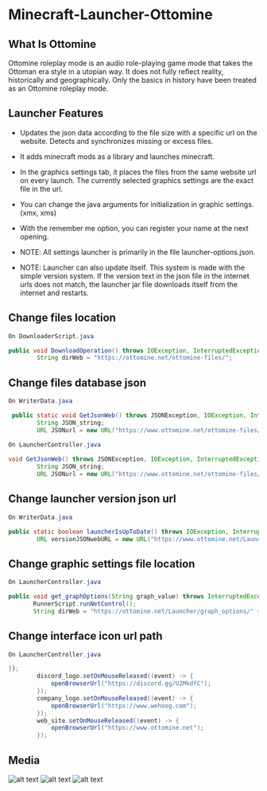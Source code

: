 # Minecraft-Launcher-Ottomine

## What Is Ottomine

Ottomine roleplay mode is an audio role-playing game mode that takes the Ottoman era style in a utopian way. It does not fully reflect reality, historically and geographically. Only the basics in history have been treated as an Ottomine roleplay mode.

## Launcher Features

- Updates the json data according to the file size with a specific url on the website. Detects and synchronizes missing or excess files.
- It adds minecraft mods as a library and launches minecraft.
- In the graphics settings tab, it places the files from the same website url on every launch. The currently selected graphics settings are the exact file in the url.
- You can change the java arguments for initialization in graphic settings. (xmx, xms)
- With the remember me option, you can register your name at the next opening.

- NOTE: All settings launcher is primarily in the file launcher-options.json.
 
- NOTE: Launcher can also update itself. This system is made with the simple version system. If the version text in the json file in the internet urls does not match, the launcher jar file downloads itself from the internet and restarts.

## Change files location
```java
On DownloaderScript.java

public void DownloadOperation() throws IOException, InterruptedException {
        String dirWeb = "https://ottomine.net/ottomine-files/";

```


## Change files database json

```java
On WriterData.java

 public static void GetJsonWeb() throws JSONException, IOException, InterruptedException {
        String JSON_string;
        URL JSONurl = new URL("https://www.ottomine.net/ottomine-files/FilesArray.json");
        
On LauncherController.java

void GetJsonWeb() throws JSONException, IOException, InterruptedException {
        String JSON_string;
        URL JSONurl = new URL("https://www.ottomine.net/ottomine-files/FilesArray.json");
```


## Change launcher version json url
```java
On WriterData.java

public static boolean launcherIsUpToDate() throws IOException, InterruptedException, JSONException {
        URL versionJSONwebURL = new URL("https://www.ottomine.net/Launcher/launcher-version.json");
```

## Change graphic settings file location

```java
On LauncherController.java

public void get_graphOptions(String graph_value) throws InterruptedException {
       RunnerScript.runNetControl();
       String dirWeb = "https://ottomine.net/Launcher/graph_options/" + graph_value;
```

## Change interface icon url path
```java
On LauncherController.java

});
        discord_logo.setOnMouseReleased((event) -> {
            openBrowserUrl("https://discord.gg/U2MkdfC");
        });
        company_logo.setOnMouseReleased((event) -> {
            openBrowserUrl("https://www.wehoog.com");
        });
        web_site.setOnMouseReleased((event) -> {
            openBrowserUrl("https://www.ottomine.net");
        });
```


## Media



![alt text](https://i.resmim.net/i/Ekran-Resmi-2021-05-03-01.48.16.png)
![alt text](https://i.resmim.net/i/Ekran-Resmi-2021-05-03-01.48.24.png)
![alt text](https://i.resmim.net/i/Ekran-Resmi-2021-05-03-01.47.55.png)

